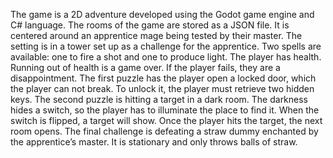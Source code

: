The game is a 2D adventure developed using the Godot game engine and C# language. The rooms of the game are stored as a JSON file. 
It is centered around an apprentice mage being tested by their master. The setting is in a tower set up as a challenge for the apprentice. Two spells are available: one to fire a shot and one to produce light. The player has health. Running out of health is a game over. If the player fails, they are a disappointment. 
The first puzzle has the player open a locked door, which the player can not break. To unlock it, the player must retrieve two hidden keys. 
The second puzzle is hitting a target in a dark room. The darkness hides a switch, so the player has to illuminate the place to find it. When the switch is flipped, a target will show. Once the player hits the target, the next room opens.
The final challenge is defeating a straw dummy enchanted by the apprentice’s master. It is stationary and only throws balls of straw. 
